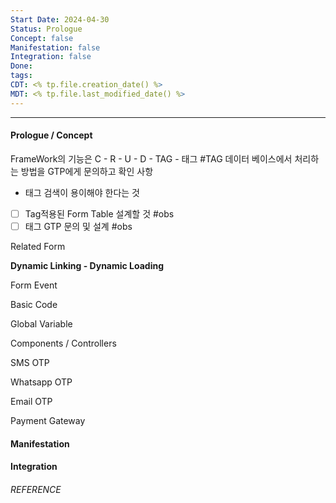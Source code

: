 ```yaml
---
Start Date: 2024-04-30
Status: Prologue
Concept: false
Manifestation: false
Integration: false
Done: 
tags: 
CDT: <% tp.file.creation_date() %>
MDT: <% tp.file.last_modified_date() %>
---
```

---
#### Prologue / Concept
FrameWork의 기능은 
C -
R -
U -
D -
TAG - 태그 #TAG 데이터 베이스에서 처리하는 방법을 GTP에게 문의하고 
확인 사항
 - 태그 검색이 용이해야 한다는 것 

- [ ] Tag적용된 Form Table 설계할 것 #obs 
- [ ] 태그 GTP 문의 및 설계 #obs

Related Form

**Dynamic Linking - Dynamic Loading**

Form Event

Basic Code

Global Variable

Components / Controllers

SMS OTP

Whatsapp OTP

Email OTP

Payment Gateway

#### Manifestation

#### Integration

###### REFERENCE
